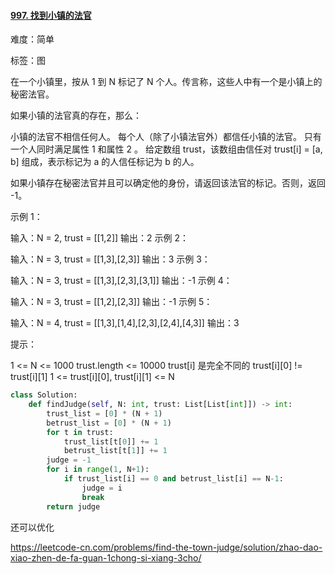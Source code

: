 #### [997. 找到小镇的法官](https://leetcode-cn.com/problems/find-the-town-judge/)

难度：简单

标签：图

在一个小镇里，按从 1 到 N 标记了 N 个人。传言称，这些人中有一个是小镇上的秘密法官。

如果小镇的法官真的存在，那么：

小镇的法官不相信任何人。
每个人（除了小镇法官外）都信任小镇的法官。
只有一个人同时满足属性 1 和属性 2 。
给定数组 trust，该数组由信任对 trust[i] = [a, b] 组成，表示标记为 a 的人信任标记为 b 的人。

如果小镇存在秘密法官并且可以确定他的身份，请返回该法官的标记。否则，返回 -1。

 

示例 1：

输入：N = 2, trust = [[1,2]]
输出：2
示例 2：

输入：N = 3, trust = [[1,3],[2,3]]
输出：3
示例 3：

输入：N = 3, trust = [[1,3],[2,3],[3,1]]
输出：-1
示例 4：

输入：N = 3, trust = [[1,2],[2,3]]
输出：-1
示例 5：

输入：N = 4, trust = [[1,3],[1,4],[2,3],[2,4],[4,3]]
输出：3


提示：

1 <= N <= 1000
trust.length <= 10000
trust[i] 是完全不同的
trust\[i][0] != trust\[i][1]
1 <= trust\[i][0], trust\[i][1] <= N

```python
class Solution:
    def findJudge(self, N: int, trust: List[List[int]]) -> int:
        trust_list = [0] * (N + 1)
        betrust_list = [0] * (N + 1)
        for t in trust:
            trust_list[t[0]] += 1
            betrust_list[t[1]] += 1
        judge = -1
        for i in range(1, N+1):
            if trust_list[i] == 0 and betrust_list[i] == N-1:
                judge = i
                break
        return judge
```

还可以优化

https://leetcode-cn.com/problems/find-the-town-judge/solution/zhao-dao-xiao-zhen-de-fa-guan-1chong-si-xiang-3cho/

